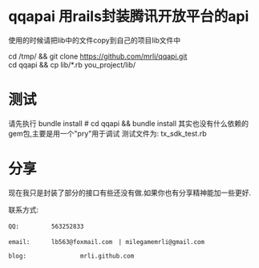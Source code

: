 qqapai 用rails封装腾讯开放平台的api
=====



使用的时候请把lib中的文件copy到自己的项目lib文件中

cd /tmp/ && git clone https://github.com/mrli/qqapi.git \
cd qqapi && cp lib/*.rb you_project/lib/

测试
=====
请先执行 bundle install # cd qqapi && bundle install
其实也没有什么依赖的gem包,主要是用一个"pry"用于调试
测试文件为: tx_sdk_test.rb

分享
=====
现在我只是封装了部分的接口有些还没有做.如果你也有分享精神能加一些更好.

联系方式: 

	QQ:    　　　563252833 

	email: 　　　lb563@foxmail.com　| milegamemrli@gmail.com

	blog:				mrli.github.com 
